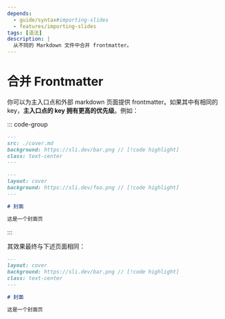 ```yaml
---
depends:
  - guide/syntax#importing-slides
  - features/importing-slides
tags: [语法]
description: |
  从不同的 Markdown 文件中合并 frontmatter。
---
```


# 合并 Frontmatter

你可以为主入口点和外部 markdown 页面提供 frontmatter。如果其中有相同的 key，**主入口点的 key 拥有更高的优先级**。例如：

::: code-group

```md [./slides.md]
---
src: ./cover.md
background: https://sli.dev/bar.png // [!code highlight]
class: text-center
---
```

```md [./cover.md]
---
layout: cover
background: https://sli.dev/foo.png // [!code highlight]
---

# 封面

这是一个封面页
```

:::

其效果最终与下述页面相同：
```md
---
layout: cover
background: https://sli.dev/bar.png // [!code highlight]
class: text-center
---

# 封面

这是一个封面页
```

